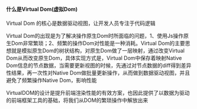 #### 什么是Virtual Dom(虚拟Dom)

Virtual Dom 的核心是数据驱动视图，让开发人员专注于代码逻辑

Virtual Dom的出现是为了解决操作原生Dom时所面临的问题，1、使用Js操作原生Dom非常繁琐；2、频繁的操作Dom对性能是一种消耗。Virtual Dom的主要思想就是模拟原生Dom的树状结构，对原生Dom做了一层映射，通过改变Virtual Dom从而改变原生Dom，具体实现方式是，Virtual Dom中保存着映射Native Dom信息的节点数据，当需要更新视图的时候，先通过对节点数据的diff得到差异性结果，再一次性对Native Dom做批量更新操作，从而做到数据驱动视图，并且避免了频繁操作Native Dom，影响性能



VirtualDOM的设计是提升前端渲染性能的有效方案，也因此提供了以数据为驱动的前端框架工具的基础，将我们从DOM的繁琐操作中解放出来



